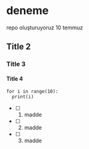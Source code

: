 # deneme
repo oluşturuyoruz 10 temmuz

## Title 2
### Title 3
#### Title 4

    for i in range(10):
      print(i)


- [ ] 1. madde
- [ ] 2. madde
- [ ] 3. madde
